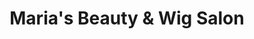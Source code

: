 ---
title: "Maria's Beauty & Wig Salon"
url: /cleveland-heights/marias-beauty-and-wig-salon/
shop: beauty
---